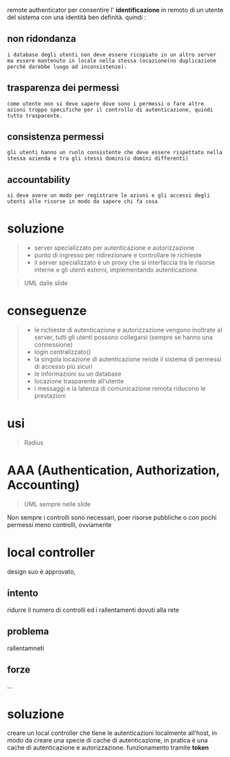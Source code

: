 remote authenticator per consentire l' **identificazione** in remoto di un utente del sistema con una identità ben definità.
quindi :
## non ridondanza
    i database degli utenti non deve essere ricopiato in un altro server ma essere mantenuto in locale nella stessa locazione(no duplicazione perché darebbe luogo ad inconsistenze).
## trasparenza dei permessi
    come utente non si deve sapere dove sono i permessi o fare altre azioni troppo specifiche per il controllo di autenticazione, quindi tutto trasparente.
## consistenza permessi
    gli utenti hanno un ruolo consistente che deve essere rispettato nella stessa azienda e tra gli stessi domini(o domini differenti)
## accountability
    si deve avere un modo per registrare le azioni e gli accessi degli utenti alle risorse in modo da sapere chi fa cosa
# soluzione
>    - server specializzato per autenticazione e autorizzazione
>    - punto di ingresso per ridirezionare e controllare le richieste
>    - il server specializzato è un proxy che si interfaccia tra le risorse interne e gli utenti esterni, implementando autenticazione

> UML dalle slide

# conseguenze
>    - le richieste di autenticazione e autorizzazione vengono inoltrate al server, tutti gli utenti possono collegarsi (sempre se hanno una connessione)
>    - login centralizzato()
>    - la singola locazione di autenticazione rende il sistema di permessi di accesso più sicuri
>    - le informazioni su un database
>    - locazione trasparente all'utente
>    - i messaggi e la latenza di comunicazione remota riducono le prestazioni
# usi
> Radius

# AAA (Authentication, Authorization, Accounting)
> UML sempre nelle slide

Non sempre i controlli sono necessari, poer risorse pubbliche o con pochi permessi meno controlli, ovviamente

# local controller
design suo è approvato, 
## intento
ridurre il numero di controlli ed i rallentamenti dovuti alla rete
## problema
rallentamneti
## forze
...
# soluzione
creare un local controller che tiene le autenticazioni localmente all'host, in modo da creare una specie di cache di autenticazione, in pratica è una cache di autenticazione e autorizzazione.
funzionamento tramite **token**